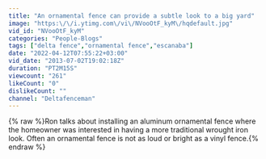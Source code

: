 ```yaml
---
title: "An ornamental fence can provide a subtle look to a big yard"
image: "https:\/\/i.ytimg.com\/vi\/NVooOtF_kyM\/hqdefault.jpg"
vid_id: "NVooOtF_kyM"
categories: "People-Blogs"
tags: ["delta fence","ornamental fence","escanaba"]
date: "2022-04-12T07:55:22+03:00"
vid_date: "2013-07-02T19:02:18Z"
duration: "PT2M15S"
viewcount: "261"
likeCount: "0"
dislikeCount: ""
channel: "Deltafenceman"
---
```

{% raw %}Ron talks about installing an aluminum ornamental fence where the homeowner was interested in having a more traditional wrought iron look. Often an ornamental fence is not as loud or bright as a vinyl fence.{% endraw %}
